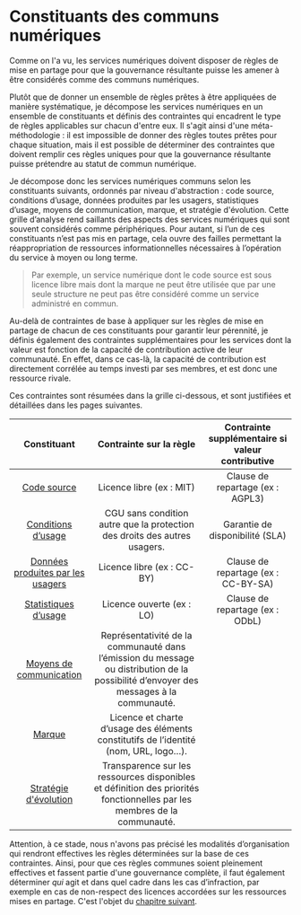 # Constituants des communs numériques

Comme on l'a vu, les services numériques doivent disposer de règles de mise en partage pour que la gouvernance résultante puisse les amener à être considérés comme des communs numériques.

Plutôt que de donner un ensemble de règles prêtes à être appliquées de manière systématique, je décompose les services numériques en un ensemble de constituants et définis des contraintes qui encadrent le type de règles applicables sur chacun d'entre eux. Il s'agit ainsi d'une méta-méthodologie : il est impossible de donner des règles toutes prêtes pour chaque situation, mais il est possible de déterminer des contraintes que doivent remplir ces règles uniques pour que la gouvernance résultante puisse prétendre au statut de commun numérique.

Je décompose donc les services numériques communs selon les constituants suivants, ordonnés par niveau d'abstraction : code source, conditions d’usage, données produites par les usagers, statistiques d’usage, moyens de communication, marque, et stratégie d'évolution. Cette grille d’analyse rend saillants des aspects des services numériques qui sont souvent considérés comme périphériques. Pour autant, si l’un de ces constituants n’est pas mis en partage, cela ouvre des failles permettant la réappropriation de ressources informationnelles nécessaires à l’opération du service à moyen ou long terme.

> Par exemple, un service numérique dont le code source est sous licence libre mais dont la marque ne peut être utilisée que par une seule structure ne peut pas être considéré comme un service administré en commun.

Au-delà de contraintes de base à appliquer sur les règles de mise en partage de chacun de ces constituants pour garantir leur pérennité, je définis également des contraintes supplémentaires pour les services dont la valeur est fonction de la capacité de contribution active de leur communauté. En effet, dans ce cas-là, la capacité de contribution est directement corrélée au temps investi par ses membres, et est donc une ressource rivale.

Ces contraintes sont résumées dans la grille ci-dessous, et sont justifiées et détaillées dans les pages suivantes.

|            Constituant            |                                                         Contrainte sur la règle                                                        | Contrainte supplémentaire si valeur contributive |
|:---------------------------------:|:--------------------------------------------------------------------------------------------------------------------------------------:|:------------------------------------------------:|
|            [Code source](./1-code_source)      | Licence libre (ex : MIT)                                                                                                               | Clause de repartage (ex : AGPL3)                 |
|           [Conditions d’usage](./2-usage)      | CGU sans condition autre que la protection des droits des autres usagers.                                                              | Garantie de disponibilité (SLA)                  |
| [Données produites par les usagers](./3-donnees) | Licence libre (ex : CC-BY)                                                                                                             | Clause de repartage (ex : CC-BY-SA)              |
|  [Statistiques d’usage](./4-statistiques)      | Licence ouverte (ex : LO)                                                                                                              | Clause de repartage (ex : ODbL)                  |
|  [Moyens de communication](./5_communication)  | Représentativité de la communauté dans l’émission du message ou distribution de la possibilité d’envoyer des messages à la communauté. |                                                  |
|            [Marque](./6-marque)              | Licence et charte d’usage des éléments constitutifs de l’identité (nom, URL, logo…).                                                   |                                                  |
|    [Stratégie d'évolution](./7-strategie)    | Transparence sur les ressources disponibles et définition des priorités fonctionnelles par les membres de la communauté.               |                                                  |

Attention, à ce stade, nous n'avons pas précisé les modalités d’organisation qui rendront effectives les règles déterminées sur la base de ces contraintes. Ainsi, pour que ces règles communes soient pleinement effectives et fassent partie d'une gouvernance complète, il faut également déterminer _qui_ agit et dans quel cadre dans les cas d’infraction, par exemple en cas de non-respect des licences accordées sur les ressources mises en partage. C'est l'objet du [chapitre suivant](../3-roles).
